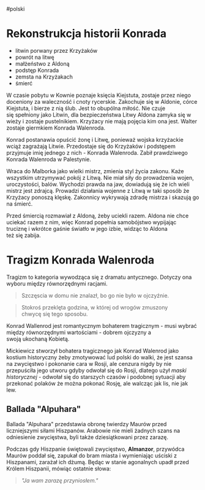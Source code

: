#polski
# Rekonstrukcja historii Konrada

- litwin porwany przez Krzyżaków
- powrót na litwę
- małżeństwo z Aldoną
- podstęp Konrada
- zemsta na Krzyżakach
- śmierć

W czasie pobytu w Kownie poznaje księcia Kiejstuta, zostaje przez niego doceniony za waleczność i cnoty rycerskie.
Zakochuje się w Aldonie, córce Kiejstuta, i bierze z nią ślub. Jest to obupólna miłość.
Nie czuje się spełniony jako Litwin, dla bezpieczeństwa Litwy Aldona zamyka się w wieży i zostaje pustelnikiem.
Krzyżacy nie mają pojęcia kim ona jest. Walter zostaje giermkiem Konrada Walenroda.

Konrad postanawia opuścić żonę i Litwę, ponieważ wojska krzyżackie wciąż zagrażają Litwie.
Przedostaje się do Krzyżaków i podstępem przyjmuje imię jednego z nich - Konrada Walenroda.
Zabił prawdziwego Konrada Walenroda w Palestynie.

Wraca do Malborka jako wielki mistrz, zmienia styl życia zakonu. Każe wszystkim utrzymywać pokój z Litwą.
Nie miał siły do prowadzenia wojen, uroczystości, balów.
Wychodzi prawda na jaw, dowiadują się że ich wieli mistrz jest zdrajcą.
Prowadzi działania wojenne z Litwą w taki sposób że Krzyżacy ponoszą klęskę.
Zakonnicy wykrywają zdradę mistrza i skazują go na śmierć.

Przed śmiercią rozmawiał z Aldoną, żeby uciekli razem. Aldona nie chce uciekać razem z nim, więc Konrad popełnia samobójstwo wypijając truciznę i wkrótce gaśnie światło w jego izbie, widząc to Aldona też się zabija.


# Tragizm Konrada Walenroda

Tragizm to kategoria wywodząca się z dramatu antycznego.
Dotyczy ona wyboru między równorzędnymi racjami.


> Szczęscia w domu nie znalazł, bo go nie było w ojczyźnie.

> Stokroś przeklęta godzina, w której od wrogów zmuszony chwycę się tego sposobu.

Konrad Wallenrod jest romantycznym bohaterem tragicznym - musi wybrać między równorzędnymi wartościami - dobrem ojczyzny a swoją ukochaną Kobietą.

Mickiewicz stworzył bohatera tragicznego jak Konrad Walenrod jako kostium historyczny żeby zmotywować lud polski do walki, że jest szansa na zwycięstwo i pokonanie cara w Rosji, ale cenzura nigdy by nie przepuściła jego utworu gdyby odwołał się do Rosji, dlatego użył *maski historycznej* - odwołał się do starszych czasów i podobnej sytuacji aby przekonać polaków że można pokonać Rosję, ale walcząc jak lis, nie jak lew.

## Ballada "Alpuhara"

Ballada "Alpuhara" przedstawia obronę twierdzy Maurów przed liczniejszymi siłami Hiszpanów. Arabowie nie mieli żadnych szans na odniesienie zwycięstwa, byli także dziesiątkowani przez zarazę.

Podczas gdy Hiszpanie świętowali zwycięstwo, **Almanzor**, przywódca Maurów poddał się, zapukał do bram miasta i wymieniając uściski z Hiszpanami, zarażał ich dżumą. Będąc w stanie agonalnych upadł przed Królem Hiszpanii, mówiąc ostatnie słowa:

> *"Ja wam zarazę przyniosłem."*

